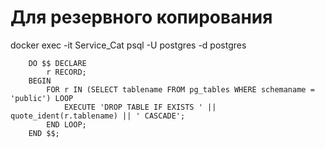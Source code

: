 # Для резервного копирования
docker exec -it Service_Cat psql -U postgres -d postgres

```
    DO $$ DECLARE
        r RECORD;
    BEGIN
        FOR r IN (SELECT tablename FROM pg_tables WHERE schemaname = 'public') LOOP
            EXECUTE 'DROP TABLE IF EXISTS ' || quote_ident(r.tablename) || ' CASCADE';
        END LOOP;
    END $$;
```
